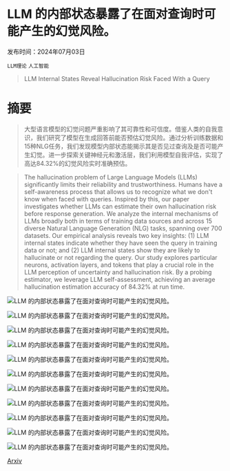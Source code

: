 # LLM 的内部状态暴露了在面对查询时可能产生的幻觉风险。

发布时间：2024年07月03日

`LLM理论` `人工智能`

> LLM Internal States Reveal Hallucination Risk Faced With a Query

# 摘要

> 大型语言模型的幻觉问题严重影响了其可靠性和可信度。借鉴人类的自我意识，我们研究了模型在生成回答前能否预估幻觉风险。通过分析训练数据和15种NLG任务，我们发现模型内部状态能揭示其是否见过查询及是否可能产生幻觉。进一步探索关键神经元和激活层，我们利用模型自我评估，实现了高达84.32%的幻觉风险实时准确预估。

> The hallucination problem of Large Language Models (LLMs) significantly limits their reliability and trustworthiness. Humans have a self-awareness process that allows us to recognize what we don't know when faced with queries. Inspired by this, our paper investigates whether LLMs can estimate their own hallucination risk before response generation. We analyze the internal mechanisms of LLMs broadly both in terms of training data sources and across 15 diverse Natural Language Generation (NLG) tasks, spanning over 700 datasets. Our empirical analysis reveals two key insights: (1) LLM internal states indicate whether they have seen the query in training data or not; and (2) LLM internal states show they are likely to hallucinate or not regarding the query. Our study explores particular neurons, activation layers, and tokens that play a crucial role in the LLM perception of uncertainty and hallucination risk. By a probing estimator, we leverage LLM self-assessment, achieving an average hallucination estimation accuracy of 84.32\% at run time.

![LLM 的内部状态暴露了在面对查询时可能产生的幻觉风险。](../../../paper_images/2407.03282/x1.png)

![LLM 的内部状态暴露了在面对查询时可能产生的幻觉风险。](../../../paper_images/2407.03282/x2.png)

![LLM 的内部状态暴露了在面对查询时可能产生的幻觉风险。](../../../paper_images/2407.03282/x3.png)

![LLM 的内部状态暴露了在面对查询时可能产生的幻觉风险。](../../../paper_images/2407.03282/x4.png)

![LLM 的内部状态暴露了在面对查询时可能产生的幻觉风险。](../../../paper_images/2407.03282/x5.png)

![LLM 的内部状态暴露了在面对查询时可能产生的幻觉风险。](../../../paper_images/2407.03282/x6.png)

![LLM 的内部状态暴露了在面对查询时可能产生的幻觉风险。](../../../paper_images/2407.03282/x7.png)

![LLM 的内部状态暴露了在面对查询时可能产生的幻觉风险。](../../../paper_images/2407.03282/x8.png)

![LLM 的内部状态暴露了在面对查询时可能产生的幻觉风险。](../../../paper_images/2407.03282/x9.png)

![LLM 的内部状态暴露了在面对查询时可能产生的幻觉风险。](../../../paper_images/2407.03282/x10.png)

![LLM 的内部状态暴露了在面对查询时可能产生的幻觉风险。](../../../paper_images/2407.03282/x11.png)

[Arxiv](https://arxiv.org/abs/2407.03282)